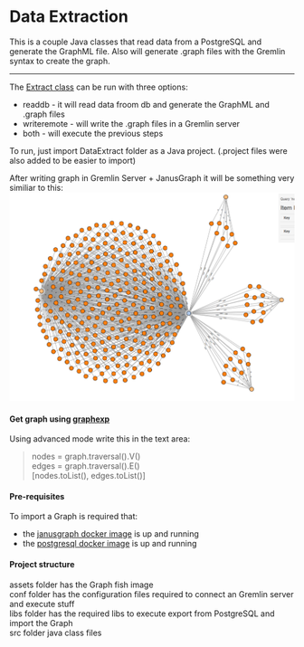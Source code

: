 # Data Extraction

This is a couple Java classes that read data from a PostgreSQL and generate the GraphML file.
Also will generate .graph files with the Gremlin syntax to create the graph.

------------------------

The [Extract class](https://github.com/rgomesf/janus/blob/master/DataExtract/src/enei/data/extract/ExtractData.java) can be run with three options:
* readdb - it will read data froom db and generate the GraphML and .graph files
* writeremote - will write the .graph files in a Gremlin server
* both - will execute the previous steps

To run, just import DataExtract folder as a Java project. (.project files were also added to be easier to import)


After writing graph in Gremlin Server + JanusGraph it will be something very similiar to this:
<br>
![alt text](https://github.com/rgomesf/janus/blob/master/DataExtract/assets/graphfish.png "Graph fish")


#### Get graph using [graphexp](https://github.com/rgomesf/janus/blob/master/janusgraph)

Using advanced mode write this in the text area:
> nodes = graph.traversal().V() <br>
> edges = graph.traversal().E() <br>
> [nodes.toList(), edges.toList()] <br>


#### Pre-requisites

To import a Graph is required that:
* the [janusgraph docker image](https://github.com/rgomesf/janus) is up and running
* the [postgresql docker image](https://github.com/rgomesf/janus/tree/master/postgresqldata) is up and running


#### Project structure

assets folder has the Graph fish image<br>
conf folder has the configuration files required to connect an Gremlin server and execute stuff<br>
libs folder has the required libs to execute export from PostgreSQL and import the Graph<br>
src folder java class files<br>



